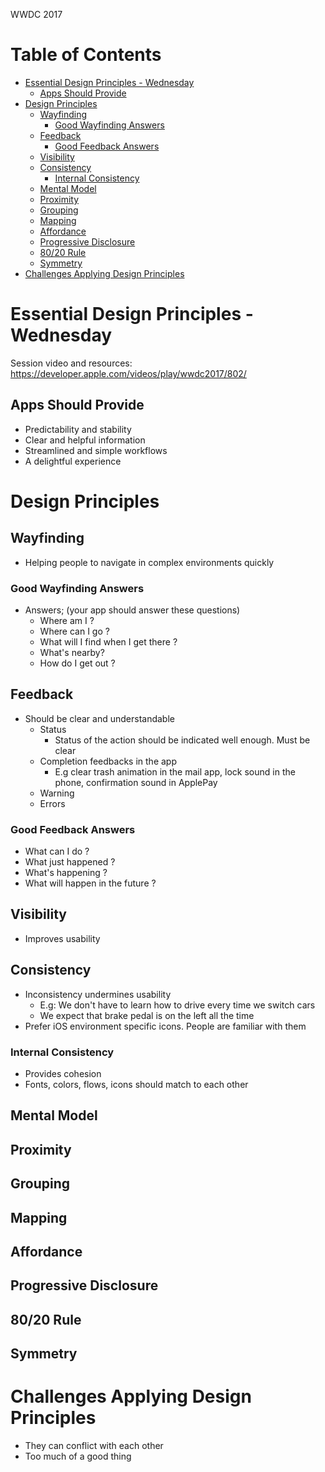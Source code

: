 WWDC 2017

Table of Contents
=================

  * [Essential Design Principles \- Wednesday](#essential-design-principles---wednesday)
    * [Apps Should Provide](#apps-should-provide)
  * [Design Principles](#design-principles)
    * [Wayfinding](#wayfinding)
      * [Good Wayfinding Answers](#good-wayfinding-answers)
    * [Feedback](#feedback)
      * [Good Feedback Answers](#good-feedback-answers)
    * [Visibility](#visibility)
    * [Consistency](#consistency)
      * [Internal Consistency](#internal-consistency)
    * [Mental Model](#mental-model)
    * [Proximity](#proximity)
    * [Grouping](#grouping)
    * [Mapping](#mapping)
    * [Affordance](#affordance)
    * [Progressive Disclosure](#progressive-disclosure)
    * [80/20 Rule](#8020-rule)
    * [Symmetry](#symmetry)
  * [Challenges Applying Design Principles](#challenges-applying-design-principles)

# Essential Design Principles - Wednesday
Session video and resources: https://developer.apple.com/videos/play/wwdc2017/802/

## Apps Should Provide
  - Predictability and stability
  - Clear and helpful information
  - Streamlined and simple workflows
  - A delightful experience

# Design Principles
## Wayfinding
  - Helping people to navigate in complex environments quickly
### Good Wayfinding Answers
  - Answers; (your app should answer these questions)
    - Where am I ?
    - Where can I go ?
    - What will I find when I get there ?
    - What's nearby?
    - How do I get out ?
## Feedback
  - Should be clear and understandable
    - Status
      - Status of the action should be indicated well enough. Must be clear
    - Completion feedbacks in the app
      - E.g clear trash animation in the mail app, lock sound in the phone, confirmation sound in ApplePay
    - Warning
    - Errors
### Good Feedback Answers
  - What can I do ?
  - What just happened ?
  - What's happening ?
  - What will happen in the future ?
## Visibility
  - Improves usability
## Consistency
  - Inconsistency undermines usability
    - E.g: We don't have to learn how to drive every time we switch cars
    - We expect that brake pedal is on the left all the time
  - Prefer iOS environment specific icons. People are familiar with them
### Internal Consistency
  - Provides cohesion
  - Fonts, colors, flows, icons should match to each other

## Mental Model
## Proximity
## Grouping
## Mapping

## Affordance
## Progressive Disclosure
## 80/20 Rule

## Symmetry

# Challenges Applying Design Principles
  - They can conflict with each other
  - Too much of a good thing
